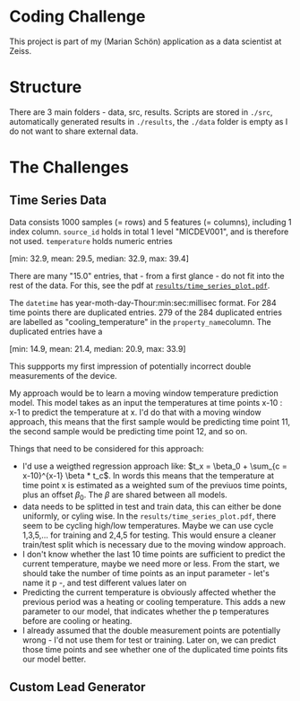 # Coding Challenge
This project is part of my (Marian Schön) application as a data scientist at Zeiss. 

# Structure

There are 3 main folders - data, src, results. 
Scripts are stored in `./src`, automatically generated results in `./results`, the `./data` folder is empty as I do not want to share external data. 

# The Challenges

## Time Series Data 

Data consists 1000 samples (= rows) and 5 features (= columns), including 1 index column. `source_id` holds in total 1 level "MICDEV001", and is therefore not used. `temperature` holds numeric entries  

[min: 32.9, mean: 29.5, median: 32.9, max: 39.4]

There are many "15.0" entries, that - from a first glance - do not fit into the rest of the data.
For this, see the pdf at [`results/time_series_plot.pdf`](results/time_series_plot.pdf).  

The `datetime` has year-moth-day-Thour:min:sec:millisec format. For 284 time points there are duplicated entries. 279 of the 284 duplicated entries are labelled as "cooling_temperature" in the `property_name`column. 
The duplicated entries have a 

[min: 14.9, mean: 21.4, median: 20.9, max: 33.9] 

This suppports my first impression of potentially incorrect double measurements of the device. 

My approach would be to learn a moving window temperature prediction model. This model takes as an input the temperatures at time points x-10 : x-1 to predict the temperature at x. I'd do that with a moving window approach, this means that the first sample would be predicting time point 11, the second sample would be predicting time point 12, and so on. 

Things that need to be considered for this approach: 

- I'd use a weigthed regression approach like: 
$t_x = \beta_0 + \sum_{c = x-10}^{x-1} \beta * t_c$. 
In words this means that the temperature at time point x is estimated as a weighted sum of the previuos time points, plus an offset $\beta_0$. The $\beta$ are shared between all models.
- data needs to be splitted in test and train data, this can either be done uniformly, or cyling wise. In the `results/time_series_plot.pdf`, there seem to be cycling high/low temperatures. Maybe we can use cycle 1,3,5,... for training and 2,4,5 for testing. This would ensure a cleaner train/test split which is necessary due to the moving window approach.
- I don't know whether the last 10 time points are sufficient to predict the current temperature, maybe we need more or less. From the start, we should take the number of time points as an input parameter - let's name it p -, and test different values later on
- Predicting the current temperature is obviously affected whether the previous period was a heating or cooling temperature. This adds a new parameter to our model, that indicates whether the p temperatures before are cooling or heating. 
- I already assumed that the double measurement points are potentially wrong - I'd not use them for test or training. Later on, we can predict those time points and see whether one of the duplicated time points fits our model better. 

## Custom Lead Generator